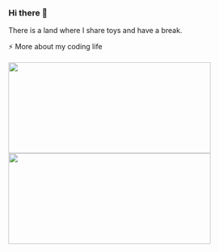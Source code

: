 ### Hi there 👋 

There is a land where I share toys and have a break.

<summary>⚡️ More about my coding life</summary>
<br />

<img src="https://github-readme-stats.vercel.app/api/top-langs/?username=champst2004&layout=compact&hide=css,html" width="400" height="180">
<img src="https://github-readme-streak-stats.herokuapp.com?user=champst2004&theme=dark&hide_border=true" width="400" height="180">
